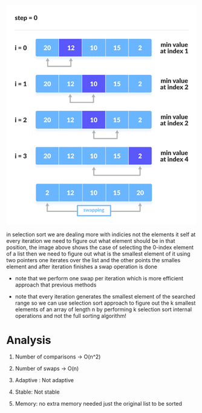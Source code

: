<img src = "../assets/Selection-sort.png" style = "background-color: white;"></img>

in selection sort we are dealing more with indicies not the elements it self at every iteration we need to figure out what element should be in that position, the image above shows the case of selecting the 0-index element of a list then we need to figure out what is the smallest element of it using two pointers one iterates over the list and the other points the smalles element and after iteration finishes a swap operation is done 

- note that we perform one swap per iteration which is more efficient approach that previous methods

- note that every iteration generates the smallest element of the searched range so we can use selection sort approach to figure out the k smallest elements of an array of length n by performing k selection sort internal operations and not the full sorting algorithm!

# Analysis
1) Number of comparisons -> O(n^2)

2) Number of swaps -> O(n)

3) Adaptive : Not adaptive

4) Stable: Not stable

5) Memory: no extra memory needed just the original list to be sorted